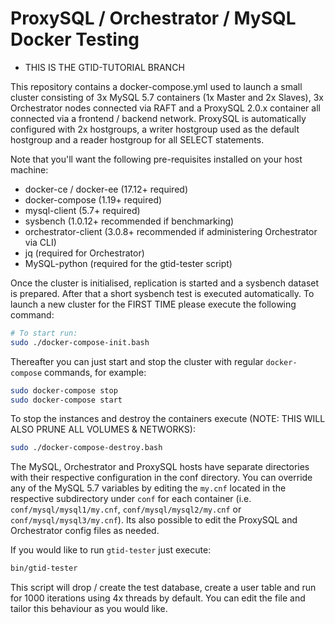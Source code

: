 ProxySQL / Orchestrator / MySQL Docker Testing
==============================================

* THIS IS THE GTID-TUTORIAL BRANCH

This repository contains a docker-compose.yml used to launch a small cluster consisting of 3x
MySQL 5.7 containers (1x Master and 2x Slaves), 3x Orchestrator nodes connected via RAFT and 
a ProxySQL 2.0.x container all connected via a frontend / backend network. ProxySQL is automatically 
configured with 2x hostgroups, a writer hostgroup used as the default hostgroup and a reader 
hostgroup for all SELECT statements.

Note that you'll want the following pre-requisites installed on your host machine:
- docker-ce / docker-ee (17.12+ required)
- docker-compose (1.19+ required)
- mysql-client (5.7+ required)
- sysbench (1.0.12+ recommended if benchmarking)
- orchestrator-client (3.0.8+ recommended if administering Orchestrator via CLI)
- jq (required for Orchestrator)
- MySQL-python (required for the gtid-tester script)

Once the cluster is initialised, replication is started and a sysbench dataset is prepared. After
that a short sysbench test is executed automatically. To launch a new cluster for the FIRST TIME please
execute the following command:

```bash
# To start run:
sudo ./docker-compose-init.bash
```

Thereafter you can just start and stop the cluster with regular `docker-compose` commands, for example:

```bash
sudo docker-compose stop
sudo docker-compose start
```

To stop the instances and destroy the containers execute (NOTE: THIS WILL ALSO PRUNE ALL VOLUMES & NETWORKS):
```bash
sudo ./docker-compose-destroy.bash
```

The MySQL, Orchestrator and ProxySQL hosts have separate directories with their respective configuration
in the conf directory. You can override any of the MySQL 5.7 variables by editing the `my.cnf` located
in the respective subdirectory under `conf` for each container (i.e. `conf/mysql/mysql1/my.cnf`,
`conf/mysql/mysql2/my.cnf` or `conf/mysql/mysql3/my.cnf`). Its also possible to edit the ProxySQL and
Orchestrator config files as needed.

If you would like to run `gtid-tester` just execute:

```bash
bin/gtid-tester
```

This script will drop / create the test database, create a user table and run for 1000 iterations using 4x
threads by default. You can edit the file and tailor this behaviour as you would like. 


